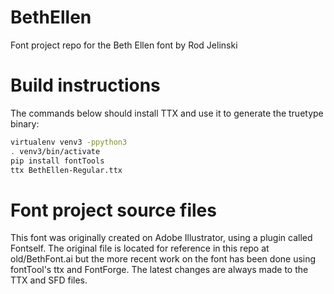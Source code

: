# BethEllen
Font project repo for the Beth Ellen font by Rod Jelinski

# Build instructions

The commands below should install TTX and use it to generate the truetype binary:

```bash
virtualenv venv3 -ppython3
. venv3/bin/activate
pip install fontTools
ttx BethEllen-Regular.ttx
```

# Font project source files

This font was originally created on Adobe Illustrator, using a plugin called Fontself. The original file is located for reference in this repo at old/BethFont.ai but the more recent work on the font has been done using fontTool's ttx and FontForge. The latest changes are always made to the TTX and SFD files.
